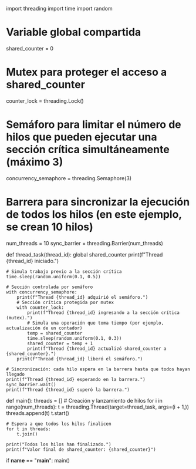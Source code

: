 import threading
import time
import random

# Variable global compartida
shared_counter = 0

# Mutex para proteger el acceso a shared_counter
counter_lock = threading.Lock()

# Semáforo para limitar el número de hilos que pueden ejecutar una sección crítica simultáneamente (máximo 3)
concurrency_semaphore = threading.Semaphore(3)

# Barrera para sincronizar la ejecución de todos los hilos (en este ejemplo, se crean 10 hilos)
num_threads = 10
sync_barrier = threading.Barrier(num_threads)

def thread_task(thread_id):
    global shared_counter
    print(f"Thread {thread_id} iniciado.")

    # Simula trabajo previo a la sección crítica
    time.sleep(random.uniform(0.1, 0.5))
    
    # Sección controlada por semáforo
    with concurrency_semaphore:
        print(f"Thread {thread_id} adquirió el semáforo.")
        # Sección crítica protegida por mutex
        with counter_lock:
            print(f"Thread {thread_id} ingresando a la sección crítica (mutex).")
            # Simula una operación que toma tiempo (por ejemplo, actualización de un contador)
            temp = shared_counter
            time.sleep(random.uniform(0.1, 0.3))
            shared_counter = temp + 1
            print(f"Thread {thread_id} actualizó shared_counter a {shared_counter}.")
        print(f"Thread {thread_id} liberó el semáforo.")
    
    # Sincronización: cada hilo espera en la barrera hasta que todos hayan llegado
    print(f"Thread {thread_id} esperando en la barrera.")
    sync_barrier.wait()
    print(f"Thread {thread_id} superó la barrera.")

def main():
    threads = []
    # Creación y lanzamiento de hilos
    for i in range(num_threads):
        t = threading.Thread(target=thread_task, args=(i + 1,))
        threads.append(t)
        t.start()
    
    # Espera a que todos los hilos finalicen
    for t in threads:
        t.join()

    print("Todos los hilos han finalizado.")
    print(f"Valor final de shared_counter: {shared_counter}")

if __name__ == "__main__":
    main()
